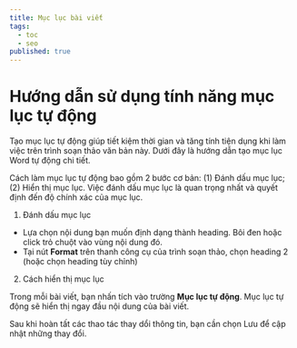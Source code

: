 ```yaml
---
title: Mục lục bài viết
tags:
  - toc
  - seo
published: true
---
```

# Hướng dẫn sử dụng tính năng mục lục tự động

Tạo mục lục tự động giúp tiết kiệm thời gian và tăng tính tiện dụng khi làm việc trên trình soạn thảo văn bản này. Dưới đây là hướng dẫn tạo mục lục Word tự động chi tiết.

Cách làm mục lục tự động bao gồm 2 bước cơ bản: (1) Đánh dấu mục lục; (2) Hiển thị mục lục. Việc đánh dấu mục lục là quan trọng nhất và quyết định đến độ chính xác của mục lục.

1. Đánh dấu mục lục

- Lựa chọn nội dung bạn muốn định dạng thành heading. Bôi đen hoặc click trỏ chuột vào vùng nội dung đó.
- Tại nút **Format** trên thanh công cụ của trình soạn thảo, chọn heading 2 (hoặc chọn heading tùy chỉnh)

2. Cách hiển thị mục lục

Trong mỗi bài viết, bạn nhấn tích vào trường **Mục lục tự động**. Mục lục tự động sẽ hiển thị ngay đầu nội dung của bài viết.

Sau khi hoàn tất các thao tác thay dổi thông tin, bạn cần chọn Lưu để cập nhật những thay đổi.
